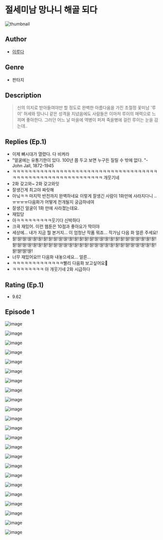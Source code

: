 # 절세미남 망나니 해골 되다
![thumbnail](https://image-comic.pstatic.net/user_contents_data/challenge_comic/2023/05/24/340473/upload_7161625429675423793_480x623.jpeg)

## Author
- [이루다](https://comic.naver.com/artistTitle?id=340473)

## Genre
- 판타지

## Description
> 신의 의지로 받아들여야만 할 정도로 완벽한 아름다움을 가진 초절정 꽃미남 '루이' 허세와 망나니 같은 성격을 지녔음에도 사람들은 이마저 루이의 매력으로 느끼며 좋아한다. 그러던 어느 날 마을에 역병이 퍼져 죽을병에 걸린 루이는 눈을 감는데..

## Replies (Ep.1)
- 이제 뼈시대가 열렸다. 다 비켜라
- "얼굴에는 유통기한이 있다. 100년 쯤 두고 보면 누구든 질릴 수 밖에 없다. "- John Jall, 1872-1945
- ㅋㅋㅋㅋㅋㅋㅋㅋㅋㅋㅋㅋㅋㅋㅋㅋㅋㅋㅋㅋㅋㅋㅋㅋㅋㅋㅋㅋㅋㅋㅋㅋㅋㅋㅋㅋㅋㅋㅋㅋㅋㅋㅋㅋㅋㅋㅋㅋㅋㅋㅋㅋㅋㅋㅋㅋㅋㅋㅋㅋ 개웃기네
- 2화 갖고와~ 2화 갖고와잇
- 잘생긴게 최고야 짜릿해
- 아닠ㅋㅋ 마지막 반전까지 완벽하네요 이렇게 잘생긴 사람이 1화만에 사라지다니 .. ㅠㅠㅠㅠ다음화가 어떻게 전개될지 궁금하네여
- 잘생긴 얼굴이 1화 만에 사라졌는데요.
- 재밌당
- 아ㅋㅋㅋㅋㅋㅋㅋㅋㅋ웃기다 신박하다
- 크큭 재밌어. 이런 웹툰은 10점과 좋아요가 딱이야
- 세상에... 내가 지금 뭘 본거지... 이 엄청난 작품 뭐죠... 작가님 다음 화 얼른 주세요!
- 왈!왈!왈!왈!왈!왈!왈!왈!왈!왈!왈!왈!왈!왈!왈!왈!왈!왈!왈!왈!왈!왈!왈!왈!왈!왈!왈!왈!왈!왈!왈!왈!왈!왈!왈!왈!왈!왈!왈!왈!왈!왈!왈!왈!왈!왈!왈!왈!왈!왈!왈!왈!왈!왈!왈!왈!왈!왈!왈!왈!
- 너무 재밌어요!!! 다음화 내놓으세요… 얼른…
- ㅋㅋㅋㅋㅋㅋㅋㅋㅋㅋㅋㅋㅋ빨리 다음화 보고싶어요🤣
- ㅋㅋㅋㅋㅋㅋㅋㅋ 아 개웃기네 2화 시급하다

## Rating (Ep.1)
- 9.62

## Episode 1
![image](https://image-comic.pstatic.net/user_contents_data/challenge_comic/2023/05/25/340473/upload_3631702541104145970.jpeg)

![image](https://image-comic.pstatic.net/user_contents_data/challenge_comic/2023/05/25/340473/upload_3774686302405278004.jpeg)

![image](https://image-comic.pstatic.net/user_contents_data/challenge_comic/2023/05/25/340473/upload_3472336005744834101.jpeg)

![image](https://image-comic.pstatic.net/user_contents_data/challenge_comic/2023/05/25/340473/upload_7306027374782527842.jpeg)

![image](https://image-comic.pstatic.net/user_contents_data/challenge_comic/2023/05/25/340473/upload_7089904109296509491.jpeg)

![image](https://image-comic.pstatic.net/user_contents_data/challenge_comic/2023/05/25/340473/upload_7089566554864641382.jpeg)

![image](https://image-comic.pstatic.net/user_contents_data/challenge_comic/2023/05/25/340473/upload_3905520510312998198.jpeg)

![image](https://image-comic.pstatic.net/user_contents_data/challenge_comic/2023/05/25/340473/upload_7089008179051651892.jpeg)

![image](https://image-comic.pstatic.net/user_contents_data/challenge_comic/2023/05/25/340473/upload_7293359936369932390.jpeg)

![image](https://image-comic.pstatic.net/user_contents_data/challenge_comic/2023/05/25/340473/upload_3486972902874101345.jpeg)

![image](https://image-comic.pstatic.net/user_contents_data/challenge_comic/2023/05/25/340473/upload_7005456080876168547.jpeg)

![image](https://image-comic.pstatic.net/user_contents_data/challenge_comic/2023/05/25/340473/upload_7219379300031739494.jpeg)

![image](https://image-comic.pstatic.net/user_contents_data/challenge_comic/2023/05/25/340473/upload_3907213955805229926.jpeg)

![image](https://image-comic.pstatic.net/user_contents_data/challenge_comic/2023/05/25/340473/upload_3774924006544783159.jpeg)

![image](https://image-comic.pstatic.net/user_contents_data/challenge_comic/2023/05/25/340473/upload_3617289018157905510.jpeg)

![image](https://image-comic.pstatic.net/user_contents_data/challenge_comic/2023/05/25/340473/upload_3833801566631310435.jpeg)

![image](https://image-comic.pstatic.net/user_contents_data/challenge_comic/2023/05/25/340473/upload_4122310303891535201.jpeg)

![image](https://image-comic.pstatic.net/user_contents_data/challenge_comic/2023/05/25/340473/upload_3487255304811525682.jpeg)

![image](https://image-comic.pstatic.net/user_contents_data/challenge_comic/2023/05/25/340473/upload_7364854579749611062.jpeg)

![image](https://image-comic.pstatic.net/user_contents_data/challenge_comic/2023/05/25/340473/upload_7089854811595159861.jpeg)

![image](https://image-comic.pstatic.net/user_contents_data/challenge_comic/2023/05/25/340473/upload_3631134278326301489.jpeg)

![image](https://image-comic.pstatic.net/user_contents_data/challenge_comic/2023/05/25/340473/upload_3618977880234877745.jpeg)

![image](https://image-comic.pstatic.net/user_contents_data/challenge_comic/2023/05/25/340473/upload_7233124274204206132.jpeg)
